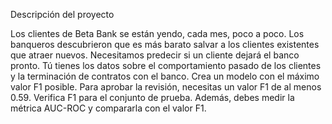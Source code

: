 
Descripción del proyecto

Los clientes de Beta Bank se están yendo, cada mes, poco a poco. Los banqueros descubrieron que es más barato salvar a los clientes existentes que atraer nuevos. Necesitamos predecir si un cliente dejará el banco pronto. Tú tienes los datos sobre el comportamiento pasado de los clientes y la terminación de contratos con el banco. Crea un modelo con el máximo valor F1 posible. Para aprobar la revisión, necesitas un valor F1 de al menos 0.59. Verifica F1 para el conjunto de prueba. Además, debes medir la métrica AUC-ROC y compararla con el valor F1.
